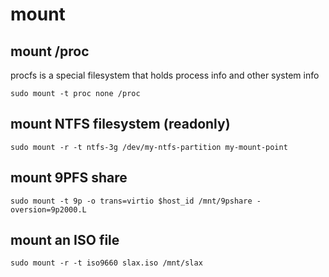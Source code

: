 # mount

## mount /proc

procfs is a special filesystem that holds process info and other system info

`sudo mount -t proc none /proc`

## mount NTFS filesystem (readonly)

`sudo mount -r -t ntfs-3g /dev/my-ntfs-partition my-mount-point`

## mount 9PFS share

`sudo mount -t 9p -o trans=virtio $host_id /mnt/9pshare -oversion=9p2000.L`

## mount an ISO file

`sudo mount -r -t iso9660 slax.iso /mnt/slax`
